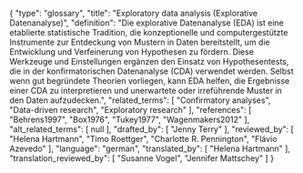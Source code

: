 {
    "type": "glossary",
    "title": "Exploratory data analysis (Explorative Datenanalyse)",
    "definition": "Die explorative Datenanalyse (EDA) ist eine etablierte statistische Tradition, die konzeptionelle und computergestützte Instrumente zur Entdeckung von Mustern in Daten bereitstellt, um die Entwicklung und Verfeinerung von Hypothesen zu fördern. Diese Werkzeuge und Einstellungen ergänzen den Einsatz von Hypothesentests, die in der konfirmatorischen Datenanalyse (CDA) verwendet werden. Selbst wenn gut begründete Theorien vorliegen, kann EDA helfen, die Ergebnisse einer CDA zu interpretieren und unerwartete oder irreführende Muster in den Daten aufzudecken.",
    "related_terms": [
        "Confirmatory analyses",
        "Data-driven research",
        "Exploratory research"
    ],
    "references": [
        "Behrens1997",
        "Box1976",
        "Tukey1977",
        "Wagenmakers2012"
    ],
    "alt_related_terms": [
        null
    ],
    "drafted_by": [
        "Jenny Terry"
    ],
    "reviewed_by": [
        "Helena Hartmann",
        "Timo Roettger",
        "Charlotte R. Pennington",
        "Flávio Azevedo"
    ],
    "language": "german",
    "translated_by": [
        "Helena Hartmann"
    ],
    "translation_reviewed_by": [
        "Susanne Vogel",
        "Jennifer Mattschey"
    ]
}